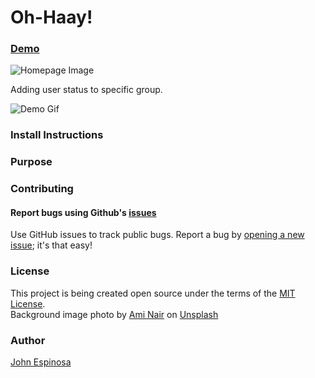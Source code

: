 # Oh-Haay!

### [Demo](https://jespnpcbuilderapp.herokuapp.com/)

  ![Homepage Image]( src/images/home-screenshot.png "Homepage")

  Adding user status to specific group.

  ![Demo Gif]( src/images/oh-haay-demo.gif "Demo")


### Install Instructions


### Purpose
  

### Contributing
#### Report bugs using Github's [issues](https://github.com/johnfelixespinosa/oh-haay-client/issues)
  Use GitHub issues to track public bugs. Report a bug by [opening a new issue](https://github.com/johnfelixespinosa/oh-haay-client/issues/new); it's that easy!

### License
  This project is being created open source under the terms of the [MIT License](http://opensource.org/licenses/MIT).  
  Background image photo by [Ami Nair](https://unsplash.com/@a_myth) on [Unsplash](https://unsplash.com)

### Author
  [John Espinosa](http://johnfelixespinosa.github.io/)